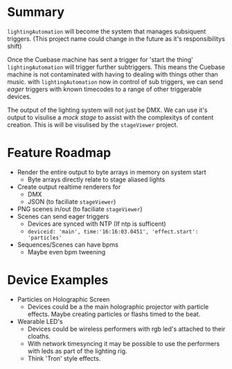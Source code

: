 Summary
=======

`lightingAutomation` will become the system that manages subsiquent triggers.
(This project name could change in the future as it's responsibilitys shift)

Once the Cuebase machine has sent a trigger for 'start the thing' `lightingAutomation` will trigger further subtriggers.
This means the Cuebase machine is not contaminated with having to dealing with things other than music.
with `lightingAutomation` now in control of sub triggers, we can send *eager* triggers with known timecodes to a range of other triggerable devices.

The output of the lighting system will not just be DMX.
We can use it's output to visulise a _mock stage_ to assist with the complexitys of content creation.
This is will be visulised by the `stageViewer` project.


Feature Roadmap
===============

* Render the entire output to byte arrays in memory on system start
    * Byte arrays directly relate to stage aliased lights
* Create output realtime renderers for
    * DMX
    * JSON (to faciliate `stageViewer`)
* PNG scenes in/out (to faciliate `stageViewer`)
* Scenes can send eager triggers
    * Devices are synced with NTP (If ntp is sufficent)
    * `deviceid: 'main', time:'16:16:03.0451', 'effect.start': 'particles'`
* Sequences/Scenes can have bpms
    * Maybe even bpm tweening


Device Examples
===============

* Particles on Holographic Screen
    * Devices could be a the main holographic projector with particle effects. Maybe creating particles or flashs timed to the beat.
* Wearable LED's
    * Devices could be wireless performers with rgb led's attached to their cloaths.
    * With network timesyncing it may be possible to use the performers with leds as part of the lighting rig.
    * Think 'Tron' style effects.
